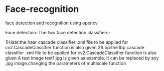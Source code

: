 # Face-recognition
face detection and recognition using opencv

Face detection:
The two face detection classifiers-

1)Haar:the haar cascade  classifier .xml file to be applied  for cv2.CascadeClassifier  function is also given
2)Lbp:the lbp cascade  classifier .xml file to be applied  for cv2.CascadeClassifier  function is also given
A test image test1.jpg is given as example. It can be replaced by any .jpg image,changing the parameters of multiscale function
